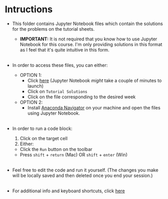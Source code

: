 # Intructions

* This folder contains Jupyter Notebook files which contain the solutions for the problems on the tutorial sheets.
  * **IMPORTANT:** It is not required that you know how to use Jupyter Notebook for this course. I'm only providing solutions in this format as I feel that it's quite intuitive in this form.<br/><br/>

* In order to access these files, you can either:
  * OPTION 1:
    * Click [here](https://mybinder.org/v2/gh/theshevon/COMP10001/master) (Jupyter Notebook _might_ take a couple of minutes to launch)
    * Click on `Tutorial Solutions`
    * Click on the file corresponding to the desired week
  * OPTION 2:
    * Install [Anaconda Navigator](https://docs.anaconda.com/anaconda/install/)
      on your machine and open the files using Jupyter Notebook.<br/><br/>

* In order to run a code block:
  1. Click on the target cell
  2. Either:
    * Click the `Run` button on the toolbar
    * Press `shift` + `return` (Mac) OR `shift` + `enter` (Win)<br/><br/>

* Feel free to edit the code and run it yourself. (The changes you make will be
  locally saved and then deleted once you end your session.)<br/><br/>

* For additional info and keyboard shortcuts, click [here](https://towardsdatascience.com/jypyter-notebook-shortcuts-bf0101a98330)





